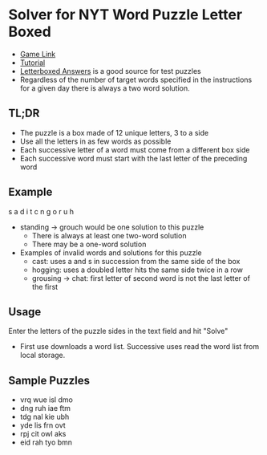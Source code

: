 Solver for NYT Word Puzzle Letter Boxed
=======================================
* [Game Link](https://www.nytimes.com/puzzles/letter-boxed)
* [Tutorial](https://wordfinder.yourdictionary.com/blog/nyts-letter-boxed-a-quick-guide-to-the-fan-favorite-puzzle/)
* [Letterboxed Answers](https://letterboxedanswers.com) is a good source for test puzzles
* Regardless of the number of target words specified in the instructions for a given day there is always a two word solution.


TL;DR
------
* The puzzle is a box made of 12 unique letters, 3 to a side
* Use all the letters in as few words as possible
* Each successive letter of a word must come from a different box side
* Each successive word must start with the last letter of the preceding word

Example
-------
 s  a  d
i       t
c       n
g       o
 r  u  h

* standing -> grouch would be one solution to this puzzle
  * There is always at least one two-word solution
  * There may be a one-word solution
* Examples of invalid words and solutions for this puzzle
  * cast: uses a and s in succession from the same side of the box
  * hogging: uses a doubled letter hits the same side twice in a row
  * grousing -> chat: first letter of second word is not the last letter of the first

Usage
-----
Enter the letters of the puzzle sides in the text field and hit "Solve"

* First use downloads a word list. Successive uses read the word list from local storage.

Sample Puzzles
--------------
* vrq wue isl dmo
* dng ruh iae ftm
* tdg nal kie ubh
* yde lis frn ovt
* rpj cit owl aks
* eid rah tyo bmn
